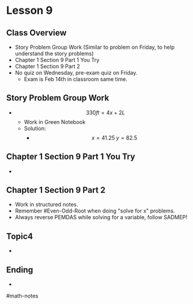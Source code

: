 # Lesson 9
## Class Overview
- Story Problem Group Work (Similar to problem on Friday, to help understand the story problems)
- Chapter 1 Section 9 Part 1 You Try
- Chapter 1 Section 9 Part 2
- No quiz on Wednesday, pre-exam quiz on Friday.
  - Exam is Feb 14th in classroom same time.

## Story Problem Group Work
- $$330ft = 4x + 2L$$
  - Work in Green Notebook
  - Solution:
    - $$x=41.25 \; y=82.5$$

## Chapter 1 Section 9 Part 1 You Try
-

## Chapter 1 Section 9 Part 2
- Work in structured notes.
- Remember #Even-Odd-Root when doing "solve for x" problems.
- Always reverse PEMDAS while solving for a variable, follow SADMEP!

## Topic4
- 

## Ending
- 

#math-notes
